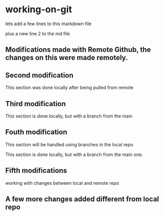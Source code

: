 # working-on-git

lets add a few lines to this markdown file

plus a new line 2 to the md file

## Modifications made with Remote Github, the changes on this were made remotely.

## Second modification

This section was done locally after being pulled from remote

## Third modification


This section is done locally, but with a branch from the main

## Fouth modification

This section will be handled using branches in the local repo

This section is done locally, but with a branch from the main one.


## Fifth modifications

working with changes between local and remote repo

## A few more changes added different from local repo


